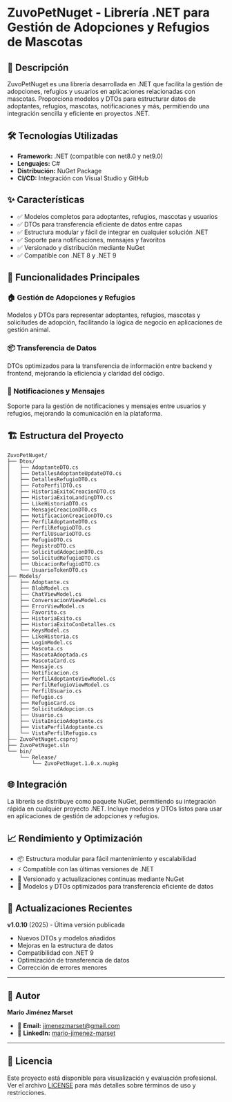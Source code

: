 # ZuvoPetNuget - Librería .NET para Gestión de Adopciones y Refugios de Mascotas

## 🚀 Descripción

ZuvoPetNuget es una librería desarrollada en .NET que facilita la gestión de adopciones, refugios y usuarios en aplicaciones relacionadas con mascotas. Proporciona modelos y DTOs para estructurar datos de adoptantes, refugios, mascotas, notificaciones y más, permitiendo una integración sencilla y eficiente en proyectos .NET.

## 🛠️ Tecnologías Utilizadas

- **Framework:** .NET (compatible con net8.0 y net9.0)
- **Lenguajes:** C#
- **Distribución:** NuGet Package
- **CI/CD:** Integración con Visual Studio y GitHub

## ✨ Características

- ✅ Modelos completos para adoptantes, refugios, mascotas y usuarios
- ✅ DTOs para transferencia eficiente de datos entre capas
- ✅ Estructura modular y fácil de integrar en cualquier solución .NET
- ✅ Soporte para notificaciones, mensajes y favoritos
- ✅ Versionado y distribución mediante NuGet
- ✅ Compatible con .NET 8 y .NET 9

## 📱 Funcionalidades Principales

### 🏠 Gestión de Adopciones y Refugios
Modelos y DTOs para representar adoptantes, refugios, mascotas y solicitudes de adopción, facilitando la lógica de negocio en aplicaciones de gestión animal.

### 📦 Transferencia de Datos
DTOs optimizados para la transferencia de información entre backend y frontend, mejorando la eficiencia y claridad del código.

### 🔔 Notificaciones y Mensajes
Soporte para la gestión de notificaciones y mensajes entre usuarios y refugios, mejorando la comunicación en la plataforma.

## 🏗️ Estructura del Proyecto

```
ZuvoPetNuget/
├── Dtos/
│   ├── AdoptanteDTO.cs
│   ├── DetallesAdoptanteUpdateDTO.cs
│   ├── DetallesRefugioDTO.cs
│   ├── FotoPerfilDTO.cs
│   ├── HistoriaExitoCreacionDTO.cs
│   ├── HistoriaExitoLandingDTO.cs
│   ├── LikeHistoriaDTO.cs
│   ├── MensajeCreacionDTO.cs
│   ├── NotificacionCreacionDTO.cs
│   ├── PerfilAdoptanteDTO.cs
│   ├── PerfilRefugioDTO.cs
│   ├── PerfilUsuarioDTO.cs
│   ├── RefugioDTO.cs
│   ├── RegistroDTO.cs
│   ├── SolicitudAdopcionDTO.cs
│   ├── SolicitudRefugioDTO.cs
│   ├── UbicacionRefugioDTO.cs
│   └── UsuarioTokenDTO.cs
├── Models/
│   ├── Adoptante.cs
│   ├── BlobModel.cs
│   ├── ChatViewModel.cs
│   ├── ConversacionViewModel.cs
│   ├── ErrorViewModel.cs
│   ├── Favorito.cs
│   ├── HistoriaExito.cs
│   ├── HistoriaExitoConDetalles.cs
│   ├── KeysModel.cs
│   ├── LikeHistoria.cs
│   ├── LoginModel.cs
│   ├── Mascota.cs
│   ├── MascotaAdoptada.cs
│   ├── MascotaCard.cs
│   ├── Mensaje.cs
│   ├── Notificacion.cs
│   ├── PerfilAdoptanteViewModel.cs
│   ├── PerfilRefugioViewModel.cs
│   ├── PerfilUsuario.cs
│   ├── Refugio.cs
│   ├── RefugioCard.cs
│   ├── SolicitudAdopcion.cs
│   ├── Usuario.cs
│   ├── VistaInicioAdoptante.cs
│   ├── VistaPerfilAdoptante.cs
│   └── VistaPerfilRefugio.cs
├── ZuvoPetNuget.csproj
├── ZuvoPetNuget.sln
└── bin/
    └── Release/
        └── ZuvoPetNuget.1.0.x.nupkg
```

## 🌐 Integración

La librería se distribuye como paquete NuGet, permitiendo su integración rápida en cualquier proyecto .NET. Incluye modelos y DTOs listos para usar en aplicaciones de gestión de adopciones y refugios.

## 📈 Rendimiento y Optimización

- 📦 Estructura modular para fácil mantenimiento y escalabilidad
- ⚡ Compatible con las últimas versiones de .NET
- 🔄 Versionado y actualizaciones continuas mediante NuGet
- 🎨 Modelos y DTOs optimizados para transferencia eficiente de datos

## 🔄 Actualizaciones Recientes

**v1.0.10** (2025) - Última versión publicada
- Nuevos DTOs y modelos añadidos
- Mejoras en la estructura de datos
- Compatibilidad con .NET 9
- Optimización de transferencia de datos
- Corrección de errores menores

---

## 🎯 Autor

**Mario Jiménez Marset**
- 📧 **Email:** [jimenezmarset@gmail.com](mailto:jimenezmarset@gmail.com)
- 💼 **LinkedIn:** [mario-jimenez-marset](https://www.linkedin.com/in/mario-jimenez-marset)

---

## 📄 Licencia

Este proyecto está disponible para visualización y evaluación profesional. Ver el archivo [LICENSE](LICENSE) para más detalles sobre términos de uso y restricciones.
